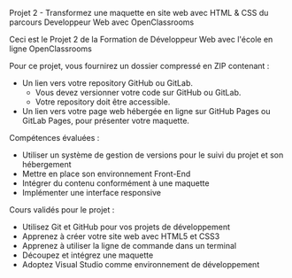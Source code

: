 Projet 2 - Transformez une maquette en site web avec HTML & CSS du parcours Developpeur Web avec OpenClassrooms 

Ceci est le Projet 2 de la Formation de Développeur Web avec l'école en ligne OpenClassrooms

Pour ce projet, vous fournirez un dossier compressé en ZIP contenant :

- Un lien vers votre repository GitHub ou GitLab.
    - Vous devez versionner votre code sur GitHub ou GitLab.
    - Votre repository doit être accessible.
- Un lien vers votre page web hébergée en ligne sur GitHub Pages ou GitLab Pages, pour présenter votre maquette.


Compétences évaluées :
- Utiliser un système de gestion de versions pour le suivi du projet et son hébergement
- Mettre en place son environnement Front-End
- Intégrer du contenu conformément à une maquette
- Implémenter une interface responsive


Cours validés pour le projet :
- Utilisez Git et GitHub pour vos projets de développement
- Apprenez à créer votre site web avec HTML5 et CSS3
- Apprenez à utiliser la ligne de commande dans un terminal
- Découpez et intégrez une maquette
- Adoptez Visual Studio comme environnement de développement

